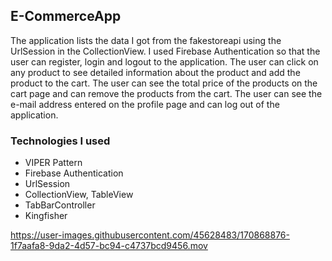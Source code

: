 ## E-CommerceApp

The application lists the data I got from the fakestoreapi using the UrlSession in the CollectionView. I used Firebase Authentication so that the user can register, login and logout to the application. The user can click on any product to see detailed information about the product and add the product to the cart. The user can see the total price of the products on the cart page and can remove the products from the cart. The user can see the e-mail address entered on the profile page and can log out of the application.


### Technologies I used

- VIPER Pattern
- Firebase Authentication
- UrlSession
- CollectionView, TableView
- TabBarController
- Kingfisher




https://user-images.githubusercontent.com/45628483/170868876-1f7aafa8-9da2-4d57-bc94-c4737bcd9456.mov


